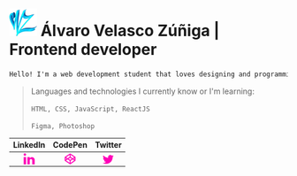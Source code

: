 <img  src="https://github.com/VZAlvaro23/VZAlvaro23/blob/main/vz.png" alt="álvaro-velasco-zúñiga-362a85236" height="50" width="50" /> Álvaro Velasco Zúñiga | Frontend developer
=============

```html
Hello! I'm a web development student that loves designing and programming things.
```

> Languages and technologies I currently know or I'm learning:
> 
> `HTML, CSS, JavaScript, ReactJS`
> 
> `Figma, Photoshop`

| LinkedIn  | CodePen | Twitter |
| :---------------: |:---------------:| :---------------:|
| <a href="https://linkedin.com/in/álvaro-velasco-zúñiga-362a85236" target="blank"><img align="center" src="https://github.com/VZAlvaro23/VZAlvaro23/blob/main/linkedin.png" alt="álvaro-velasco-zúñiga-362a85236" height="20" width="20" /></a>      | <a href="https://codepen.io/vz23" target="blank"><img align="center" src="https://github.com/VZAlvaro23/VZAlvaro23/blob/main/codepen.png" alt="vz23" height="20" width="20" /></a> | <a href="https://twitter.com/vz23" target="blank"><img align="center" src="https://github.com/VZAlvaro23/VZAlvaro23/blob/main/twitter.png" alt="vz23" height="16" width="20" /></a> |


